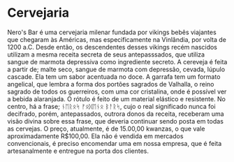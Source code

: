 # Cervejaria
  Nero's Bar é uma cervejaria milenar fundada por vikings bebês viajantes que chegaram às Américas, mas especificamente na Vinlândia, por volta de 1200 a.C. Desde então, os descendentes desses vikings recém nascidos utilizam a mesma receita secreta de seus antepasssados, que utiliza sangue de marmota depressiva como ingrediente secreto.
  A cereveja é feita a partir de; malte seco, sangue de marmota com depressão, cevada, lúpulo cascade.
  Ela tem um sabor acentuada no doce. A garrafa tem um formato angelical, que lembra a forma dos portões sagrados de Valhalla, o reino sagrado de todos os guerreiros, com uma cor cristalina, onde é possível ver a bebida alaranjada. O rótulo é feito de um material elástico e resistente. No centro, há a frase; ᚾᛖᚱᛟᛋ ᚠᛟᛞᛖᚾᛟ ᛒᚨᚱᛋ, cujo o real significado nunca foi decifrado, porém, antepassados, outrora donos da receita, receberam uma visão divina sobre essa frase, que deveria continuar sendo posta em todas as cervejas. 
  O preço, atualmente, é de 15.00,00 kwanzas, o que vale aproximadamente R$100,00. Ela não é vendida em mercados convencionais, é preciso encomendar uma em nossa empresa, que é feita artesanalmente e entregue na porta dos clientes.
  
